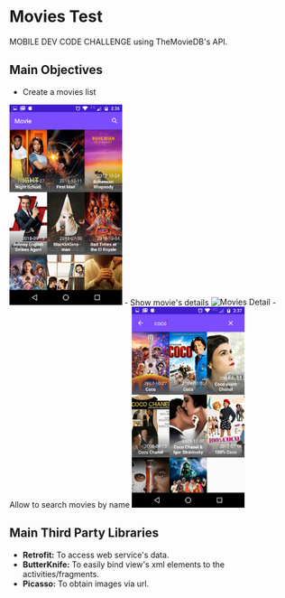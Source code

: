 # Movies Test
MOBILE DEV CODE CHALLENGE using TheMovieDB's API.

## Main Objectives
- Create a movies list
<img src="screenshots/Screenshot_20181102-143659.png" alt="Movies List" width="200" />
- Show movie's details
<img src="screenshots/Screenshot_20181102-1436559.png" alt="Movies Detail" width="200" />
- Allow to search movies by name
<img src="screenshots/Screenshot_20181102-143724.png" alt="Movies Search" width="200" />

## Main Third Party Libraries
- **Retrofit:** To access web service's data.
- **ButterKnife:** To easily bind view's xml elements to the activities/fragments.
- **Picasso:** To obtain images via url.

